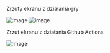 Zrzuty ekranu z działania gry

![image](https://github.com/user-attachments/assets/7f5e6088-f31f-4872-ab21-0680a6e0cc10)
![image](https://github.com/user-attachments/assets/077cdf21-436c-4035-8e5e-4bf925cb0d5c)


Zrzut ekranu z działania Github Actions

![image](https://github.com/user-attachments/assets/e475ce5f-9600-4664-bd73-d6c18fe176c3)
